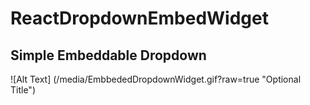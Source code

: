 # ReactDropdownEmbedWidget
## Simple Embeddable Dropdown

![Alt Text] (/media/EmbbededDropdownWidget.gif?raw=true "Optional Title")
